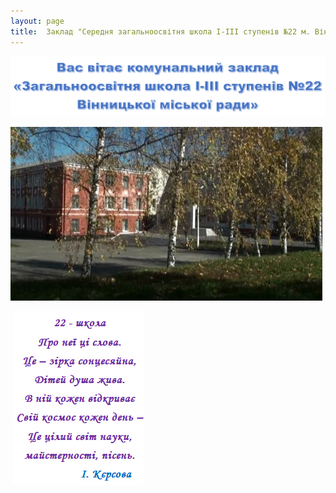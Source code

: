 ```yaml
---
layout: page
title:  Заклад "Середня загальноосвітня школа І-ІІІ ступенів №22 м. Вінниці"
---
```

![](/assets/tiger-1488128338.png)

![](/assets/tiger-1384339826.jpg)  

 ![](/assets/tiger-1384336640.jpg)